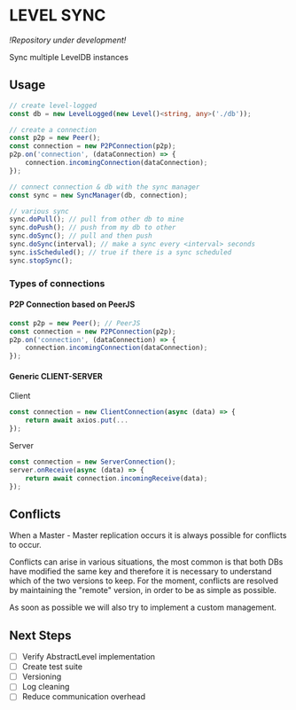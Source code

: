 # LEVEL SYNC

_!Repository under development!_

Sync multiple LevelDB instances

## Usage

```typescript
// create level-logged
const db = new LevelLogged(new Level()<string, any>('./db'));

// create a connection
const p2p = new Peer();
const connection = new P2PConnection(p2p);
p2p.on('connection', (dataConnection) => {
    connection.incomingConnection(dataConnection);
});

// connect connection & db with the sync manager
const sync = new SyncManager(db, connection);

// various sync
sync.doPull(); // pull from other db to mine
sync.doPush(); // push from my db to other
sync.doSync(); // pull and then push
sync.doSync(interval); // make a sync every <interval> seconds
sync.isScheduled(); // true if there is a sync scheduled
sync.stopSync();
```

### Types of connections

#### P2P Connection based on PeerJS

```typescript
const p2p = new Peer(); // PeerJS
const connection = new P2PConnection(p2p);
p2p.on('connection', (dataConnection) => {
    connection.incomingConnection(dataConnection);
});
```

#### Generic CLIENT-SERVER

Client

```typescript
const connection = new ClientConnection(async (data) => {
    return await axios.put(...
});
```

Server

```typescript
const connection = new ServerConnection();
server.onReceive(async (data) => {
    return await connection.incomingReceive(data);
});
```

## Conflicts

When a Master - Master replication occurs it is always possible for conflicts to occur.

Conflicts can arise in various situations, the most common is that both DBs have modified the same key and therefore it is necessary to understand which of the two versions to keep. For the moment, conflicts are resolved by maintaining the "remote" version, in order to be as simple as possible.

As soon as possible we will also try to implement a custom management.

## Next Steps

-   [ ] Verify AbstractLevel implementation
-   [ ] Create test suite
-   [ ] Versioning
-   [ ] Log cleaning
-   [ ] Reduce communication overhead
